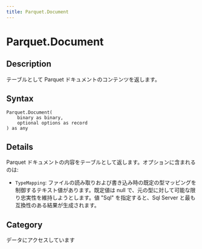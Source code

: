 ```yaml
---
title: Parquet.Document
---
```


# Parquet.Document


## Description

テーブルとして Parquet ドキュメントのコンテンツを返します。


## Syntax

```powerquery
Parquet.Document(
    binary as binary,
    optional options as record
) as any
```


## Details

Parquet ドキュメントの内容をテーブルとして返します。オプションに含まれるのは:     <ul>    <li> <code>TypeMapping</code>: ファイルの読み取りおよび書き込み時の既定の型マッピングを制御するテキスト値があります。既定値は null で、元の型に対して可能な限り忠実性を維持しようとします。値 "Sql" を指定すると、Sql Server と最も互換性のある結果が生成されます。</li> </ul>



## Category
データにアクセスしています
